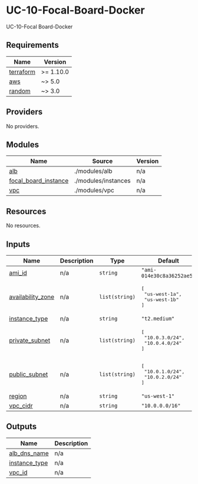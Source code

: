 # UC-10-Focal-Board-Docker
UC-10-Focal Board-Docker

<!-- BEGIN_TF_DOCS -->
## Requirements

| Name | Version |
|------|---------|
| <a name="requirement_terraform"></a> [terraform](#requirement\_terraform) | >= 1.10.0 |
| <a name="requirement_aws"></a> [aws](#requirement\_aws) | ~> 5.0 |
| <a name="requirement_random"></a> [random](#requirement\_random) | ~> 3.0 |

## Providers

No providers.

## Modules

| Name | Source | Version |
|------|--------|---------|
| <a name="module_alb"></a> [alb](#module\_alb) | ./modules/alb | n/a |
| <a name="module_focal_board_instance"></a> [focal\_board\_instance](#module\_focal\_board\_instance) | ./modules/instances | n/a |
| <a name="module_vpc"></a> [vpc](#module\_vpc) | ./modules/vpc | n/a |

## Resources

No resources.

## Inputs

| Name | Description | Type | Default | Required |
|------|-------------|------|---------|:--------:|
| <a name="input_ami_id"></a> [ami\_id](#input\_ami\_id) | n/a | `string` | `"ami-014e30c8a36252ae5"` | no |
| <a name="input_availability_zone"></a> [availability\_zone](#input\_availability\_zone) | n/a | `list(string)` | <pre>[<br>  "us-west-1a",<br>  "us-west-1b"<br>]</pre> | no |
| <a name="input_instance_type"></a> [instance\_type](#input\_instance\_type) | n/a | `string` | `"t2.medium"` | no |
| <a name="input_private_subnet"></a> [private\_subnet](#input\_private\_subnet) | n/a | `list(string)` | <pre>[<br>  "10.0.3.0/24",<br>  "10.0.4.0/24"<br>]</pre> | no |
| <a name="input_public_subnet"></a> [public\_subnet](#input\_public\_subnet) | n/a | `list(string)` | <pre>[<br>  "10.0.1.0/24",<br>  "10.0.2.0/24"<br>]</pre> | no |
| <a name="input_region"></a> [region](#input\_region) | n/a | `string` | `"us-west-1"` | no |
| <a name="input_vpc_cidr"></a> [vpc\_cidr](#input\_vpc\_cidr) | n/a | `string` | `"10.0.0.0/16"` | no |

## Outputs

| Name | Description |
|------|-------------|
| <a name="output_alb_dns_name"></a> [alb\_dns\_name](#output\_alb\_dns\_name) | n/a |
| <a name="output_instance_type"></a> [instance\_type](#output\_instance\_type) | n/a |
| <a name="output_vpc_id"></a> [vpc\_id](#output\_vpc\_id) | n/a |
<!-- END_TF_DOCS -->